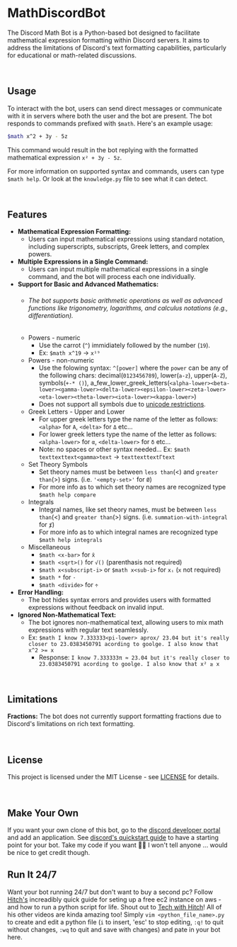 # MathDiscordBot
The Discord Math Bot is a Python-based bot designed to facilitate mathematical expression formatting within Discord servers. It aims to address the limitations of Discord's text formatting capabilities, particularly for educational or math-related discussions.

<br>

## Usage
To interact with the bot, users can send direct messages or communicate with it in servers where both the user and the bot are present. The bot responds to commands prefixed with `$math`. Here's an example usage:
``` bash
$math x^2 + 3y - 5z
```
This command would result in the bot replying with the formatted mathematical expression `x² + 3y - 5z`.

For more information on supported syntax and commands, users can type `$math help`.
Or look at the `knowledge.py` file to see what it can detect.

<br>

## Features

* **Mathematical Expression Formatting:**
   * Users can input mathematical expressions using standard notation, including superscripts, subscripts, Greek letters, and complex powers.
* **Multiple Expressions in a Single Command:**
   * Users can input multiple mathematical expressions in a single command, and the bot will process each one individually.
* **Support for Basic and Advanced Mathematics:** 
   * ###### The bot supports basic arithmetic operations as well as advanced functions like trigonometry, logarithms, and calculus notations (e.g., differentiation).
   * Powers - numeric
      * Use the carrot (`^`) immidiately followed by the number (`19`).
      * Ex: `$math x^19` -> `x¹⁹`
   * Powers - non-numeric
      * Use the folowing syntax: `^[power]` where the `power` can be any of the following chars: decimal(`0123456789`), lower(`a-z`), upper(`A-Z`), symbols(`+-* ()`), a_few_lower_greek_letters(`<alpha-lower><beta-lower><gamma-lower><delta-lower><epsilon-lower><zeta-lower><eta-lower><theta-lower><iota-lower><kappa-lower>`)
      * Does not support all symbols due to [unicode restrictions](https://en.wikipedia.org/wiki/Unicode_subscripts_and_superscripts).
   * Greek Letters - Upper and Lower
      * For upper greek letters type the name of the letter as follows: `<alpha>` for `Α`, `<delta>` for `Δ` etc...
      * For lower greek letters type the name of the letter as follows: `<alpha-lower>` for `α`, `<delta-lower>` for `δ` etc...
      * Note: no spaces or other syntax needed... Ex: `$math texttexttext<gamma>text` -> `texttexttextΓtext`
   * Set Theory Symbols
      * Set theory names must be between `less than`(<) and `greater than`(>) signs. (i.e. `'<empty-set>'` for `Ø`)
      * For more info as to which set theory names are recognized type `$math help compare`
   * Integrals
      * Integral names, like set theory names, must be between `less than`(<) and `greater than`(>) signs. (i.e. `summation-with-integral` for `⨋`)
      * For more info as to which integral names are recognized type `$math help integrals`
   * Miscellaneous
      * `$math <x-bar>` for `x̄`
      * `$math <sqrt>()` for `√()` (parenthasis not required)
      * `$math x<subscript-i>` or `$math x<sub-i>` for `xᵢ` (`x` not required)
      * `$math *` for `⋅`
      * `$math <divide>` for `÷`
* **Error Handling:** 
   * The bot hides syntax errors and provides users with formatted expressions without feedback on invalid input.
* **Ignored Non-Mathematical Text:** 
   * The bot ignores non-mathematical text, allowing users to mix math expressions with regular text seamlessly.
   * Ex: `$math I know 7.333333<pi-lower> aprox/ 23.04 but it's really closer to 23.0383450791 acording to goolge. I also know that x^2 >= x`
      * Response: `I know 7.333333π ≈ 23.04 but it's really closer to 23.0383450791 acording to goolge. I also know that x² ≥ x`

<br>

## Limitations
**Fractions:** The bot does not currently support formatting fractions due to Discord's limitations on rich text formatting.

<br>

## License
This project is licensed under the MIT License - see [LICENSE](https://opensource.org/license/mit) for details.

<br>

## Make Your Own
If you want your own clone of this bot, go to the [discord developer portal](https://discord.com/developers/applications) and add an application. See [discord's quickstart guide](https://discordpy.readthedocs.io/en/stable/quickstart.html) to have a starting point for your bot. Take my code if you want 🤷‍♂️ I won't tell anyone ... would be nice to get credit though.
## Run It 24/7
Want your bot running 24/7 but don't want to buy a second pc? Follow [Hitch's](https://www.youtube.com/watch?v=xXirbnUB3NU&ab_channel=TechwithHitch) increadibly quick guide for seting up a free ec2 instance on aws - and how to run a python script for life. Shout out to [Tech with Hitch](https://www.youtube.com/@Hitchon)! All of his other videos are kinda amazing too! Simply `vim <python_file_name>.py` to create and edit a python file (`i` to insert, 'esc' to stop editing, `:q!` to quit without changes, `:wq` to quit and save with changes) and pate in your bot here.
